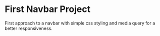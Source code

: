 # First Navbar Project

First approach to a navbar with simple css styling and media query for a better responsiveness.